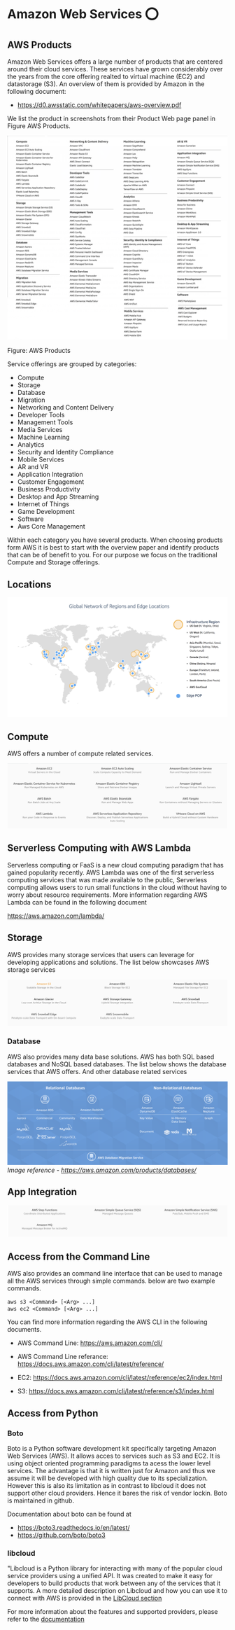 # Amazon Web Services :o:

## AWS Products

Amazon Web Services offers a large number of products that are
centered around their cloud services. These services have grown
considerably over the years from the core offering realted to virtual
machine (EC2) and datastorage (S3). An overview of them is provided by
Amazon in the following document:

* <https://d0.awsstatic.com/whitepapers/aws-overview.pdf>

We list the product in screenshots from their Product Web page panel
in Figure AWS Products.

![](images/aws-products-1.png)
![](images/aws-products-2.png)

Figure: AWS Products


Service offerings are grouped by categories:

* Compute
* Storage
* Database
* Migration
* Networking and Content Delivery
* Developer Tools
* Management Tools
* Media Services
* Machine Learning
* Analytics
* Security and Identity Compliance
* Mobile Services
* AR and VR
* Application Integration
* Customer Engagement
* Business Productivity
* Desktop and App Streaming
* Internet of Things
* Game Development
* Software
* Aws Core Management

Within each category you have several products. When choosing products
form AWS it is best to start with the overview paper and identify
products that can be of benefit to you. For our purpose we focus on
the traditional Compute and Storage offerings.

## Locations

![](images/aws-locations.png)


## Compute

AWS offers a number of compute related services. 

![](images/aws-compute-list.png)

## Serverless Computing with AWS Lambda


Serverless computing or FaaS is a new cloud computing paradigm that has
gained popularity recently. AWS Lambda was one of the first serverless
computing services that was made available to the public,  Serverless
computing allows users to run small functions in the cloud without 
having to worry about resource requirements. More information regarding
AWS Lambda can be found in the following document

<https://aws.amazon.com/lambda/>

## Storage

AWS provides many storage services that users can leverage for developing
applications and solutions. The list below showcases AWS storage 
services

![](images/aws-storage-list.png)

### Database

AWS also provides many data base solutions. AWS has both SQL based
databases and NoSQL based databases. The list below shows the database
services that AWS offers. And other database related services

![adsdas](images/aws-databases.png)
*Image reference - https://aws.amazon.com/products/databases/*

## App Integration

![](images/aws-app-integration.png)

## Access from the Command Line

AWS also provides an command line interface that can be used to manage
all the AWS services through simple commands. below are two example 
commands.

	aws s3 <Command> [<Arg> ...]
	aws ec2 <Command> [<Arg> ...]

You can find more information regarding the AWS CLI in the following 
documents.

* AWS Command Line: <https://aws.amazon.com/cli/>
* AWS Command Line referance: <https://docs.aws.amazon.com/cli/latest/reference/>

* EC2: <https://docs.aws.amazon.com/cli/latest/reference/ec2/index.html>
* S3: <https://docs.aws.amazon.com/cli/latest/reference/s3/index.html>

## Access from Python


### Boto

Boto is a Python software development kit specifically targeting
Amazon Web Services (AWS). It allows acces to services such as S3 and
EC2. It is using object oriented programming paradigms ta acess the
lower level services. The advantage is that it is written just for
Amazon and thus we assume it will be developed with high quality due
to its specialization. However this is also its limitation as in
contrast to libcloud it does not support other cloud providers. Hence
it bares the risk of vendor lockin. Boto is maintained in github.

Documentation about boto can be found at 

* https://boto3.readthedocs.io/en/latest/
* <https://github.com/boto/boto3>


### libcloud

"Libcloud is a Python library for interacting with many of the popular
cloud service providers using a unified API. It was created to make it
easy for developers to build products that work between any of the
services that it supports. A more detailed description on Libcloud and
how you can use it to connect with AWS is provided in the [LibCloud section](../libcloud.md)


For more information about the features and supported providers, please
refer to the [documentation](https://libcloud.readthedocs.org/en/latest/)
